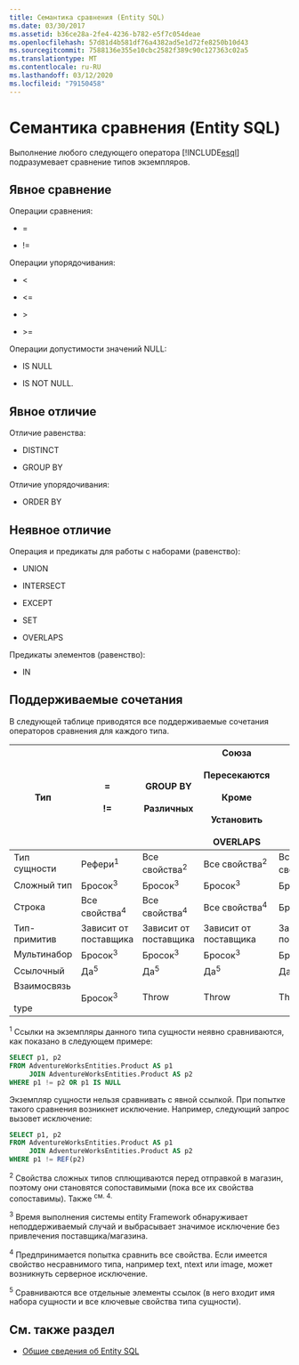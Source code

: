 ```yaml
---
title: Семантика сравнения (Entity SQL)
ms.date: 03/30/2017
ms.assetid: b36ce28a-2fe4-4236-b782-e5f7c054deae
ms.openlocfilehash: 57d81d4b581df76a4382ad5e1d72fe8250b10d43
ms.sourcegitcommit: 7588136e355e10cbc2582f389c90c127363c02a5
ms.translationtype: MT
ms.contentlocale: ru-RU
ms.lasthandoff: 03/12/2020
ms.locfileid: "79150458"
---
```

# <a name="comparison-semantics-entity-sql"></a>Семантика сравнения (Entity SQL)
Выполнение любого следующего оператора [!INCLUDE[esql](../../../../../../includes/esql-md.md)] подразумевает сравнение типов экземпляров.  
  
## <a name="explicit-comparison"></a>Явное сравнение  
 Операции сравнения:  
  
- =  
  
- !=  
  
 Операции упорядочивания:  
  
- <  
  
- \<=  
  
- \>  
  
- \>=  
  
 Операции допустимости значений NULL:  
  
- IS NULL  
  
- IS NOT NULL.  
  
## <a name="explicit-distinction"></a>Явное отличие  
 Отличие равенства:  
  
- DISTINCT  
  
- GROUP BY  
  
 Отличие упорядочивания:  
  
- ORDER BY  
  
## <a name="implicit-distinction"></a>Неявное отличие  
 Операция и предикаты для работы с наборами (равенство):  
  
- UNION  
  
- INTERSECT  
  
- EXCEPT  
  
- SET  
  
- OVERLAPS  
  
 Предикаты элементов (равенство):  
  
- IN  
  
## <a name="supported-combinations"></a>Поддерживаемые сочетания  
 В следующей таблице приводятся все поддерживаемые сочетания операторов сравнения для каждого типа.  
  
|**Тип**|**=**<br /><br /> **!=**|**GROUP BY**<br /><br /> **Различных**|**Союза**<br /><br /> **Пересекаются**<br /><br /> **Кроме**<br /><br /> **Установить**<br /><br /> **OVERLAPS**|**В**|**< <**<br /><br /> **> >**|**ЗАКАЗ BY**|**ЯВЛЯЕТСЯ НЕДЕЙСТВИТЕЛЬНЫМ**<br /><br /> **НЕ ЯВЛЯЕТСЯ НЕДЕЙСТВИТЕЛЬНЫМ**|  
|-|-|-|-|-|-|-|-|  
|Тип сущности|Рефери<sup>1</sup>|Все свойства<sup>2</sup>|Все свойства<sup>2</sup>|Все свойства<sup>2</sup>|Бросок<sup>3</sup>|Бросок<sup>3</sup>|Рефери<sup>1</sup>|  
|Сложный тип|Бросок<sup>3</sup>|Бросок<sup>3</sup>|Бросок<sup>3</sup>|Бросок<sup>3</sup>|Бросок<sup>3</sup>|Бросок<sup>3</sup>|Бросок<sup>3</sup>|  
|Строка|Все свойства<sup>4</sup>|Все свойства<sup>4</sup>|Все свойства<sup>4</sup>|Бросок<sup>3</sup>|Бросок<sup>3</sup>|Все свойства<sup>4</sup>|Бросок<sup>3</sup>|  
|Тип-примитив|Зависит от поставщика|Зависит от поставщика|Зависит от поставщика|Зависит от поставщика|Зависит от поставщика|Зависит от поставщика|Зависит от поставщика|  
|Мультинабор|Бросок<sup>3</sup>|Бросок<sup>3</sup>|Бросок<sup>3</sup>|Бросок<sup>3</sup>|Бросок<sup>3</sup>|Бросок<sup>3</sup>|Бросок<sup>3</sup>|  
|Ссылочный|Да<sup>5</sup>|Да<sup>5</sup>|Да<sup>5</sup>|Да<sup>5</sup>|Throw|Throw|Да<sup>5</sup>|  
|Взаимосвязь<br /><br /> type|Бросок<sup>3</sup>|Throw|Throw|Throw|Бросок<sup>3</sup>|Бросок<sup>3</sup>|Бросок<sup>3</sup>|  
  
 <sup>1</sup> Ссылки на экземпляры данного типа сущности неявно сравниваются, как показано в следующем примере:  
  
```sql  
SELECT p1, p2
FROM AdventureWorksEntities.Product AS p1
     JOIN AdventureWorksEntities.Product AS p2
WHERE p1 != p2 OR p1 IS NULL  
```  
  
 Экземпляр сущности нельзя сравнивать с явной ссылкой. При попытке такого сравнения возникнет исключение. Например, следующий запрос вызовет исключение:  
  
```sql  
SELECT p1, p2
FROM AdventureWorksEntities.Product AS p1
     JOIN AdventureWorksEntities.Product AS p2
WHERE p1 != REF(p2)  
```  
  
 <sup>2</sup> Свойства сложных типов сплющиваются перед отправкой в магазин, поэтому они становятся сопоставимыми (пока все их свойства сопоставимы). Также <sup>см. 4.</sup>  
  
 <sup>3</sup> Время выполнения системы entity Framework обнаруживает неподдерживаемый случай и выбрасывает значимое исключение без привлечения поставщика/магазина.  
  
 <sup>4</sup> Предпринимается попытка сравнить все свойства. Если имеется свойство несравнимого типа, например text, ntext или image, может возникнуть серверное исключение.  
  
 <sup>5</sup> Сравниваются все отдельные элементы ссылок (в него входит имя набора сущности и все ключевые свойства типа сущности).  
  
## <a name="see-also"></a>См. также раздел

- [Общие сведения об Entity SQL](entity-sql-overview.md)
